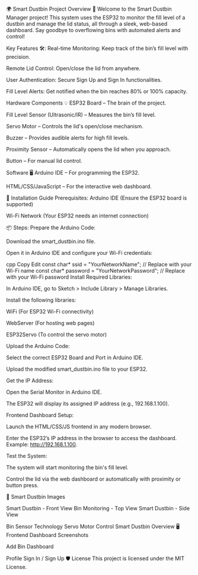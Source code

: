 🌍 Smart Dustbin Project
Overview 🚀
Welcome to the Smart Dustbin Manager project! This system uses the ESP32 to monitor the fill level of a dustbin and manage the lid status, all through a sleek, web-based dashboard. Say goodbye to overflowing bins with automated alerts and control!

Key Features 🛠️:
Real-time Monitoring: Keep track of the bin’s fill level with precision.

Remote Lid Control: Open/close the lid from anywhere.

User Authentication: Secure Sign Up and Sign In functionalities.

Fill Level Alerts: Get notified when the bin reaches 80% or 100% capacity.

Hardware Components 💡
ESP32 Board – The brain of the project.

Fill Level Sensor (Ultrasonic/IR) – Measures the bin’s fill level.

Servo Motor – Controls the lid's open/close mechanism.

Buzzer – Provides audible alerts for high fill levels.

Proximity Sensor – Automatically opens the lid when you approach.

Button – For manual lid control.

Software 🖥️
Arduino IDE – For programming the ESP32.

HTML/CSS/JavaScript – For the interactive web dashboard.

🚀 Installation Guide
Prerequisites:
Arduino IDE (Ensure the ESP32 board is supported)

Wi-Fi Network (Your ESP32 needs an internet connection)

📦 Steps:
Prepare the Arduino Code:

Download the smart_dustbin.ino file.

Open it in Arduino IDE and configure your Wi-Fi credentials:

cpp
Copy
Edit
const char* ssid = "YourNetworkName";  // Replace with your Wi-Fi name
const char* password = "YourNetworkPassword";  // Replace with your Wi-Fi password
Install Required Libraries:

In Arduino IDE, go to Sketch > Include Library > Manage Libraries.

Install the following libraries:

WiFi (For ESP32 Wi-Fi connectivity)

WebServer (For hosting web pages)

ESP32Servo (To control the servo motor)

Upload the Arduino Code:

Select the correct ESP32 Board and Port in Arduino IDE.

Upload the modified smart_dustbin.ino file to your ESP32.

Get the IP Address:

Open the Serial Monitor in Arduino IDE.

The ESP32 will display its assigned IP address (e.g., 192.168.1.100).

Frontend Dashboard Setup:

Launch the HTML/CSS/JS frontend in any modern browser.

Enter the ESP32’s IP address in the browser to access the dashboard. Example: http://192.168.1.100.

Test the System:

The system will start monitoring the bin's fill level.

Control the lid via the web dashboard or automatically with proximity or button press.

📸 Smart Dustbin Images

		
Smart Dustbin - Front View	Bin Monitoring - Top View	Smart Dustbin - Side View
		
Bin Sensor Technology	Servo Motor Control	Smart Dustbin Overview
🖥️ Frontend Dashboard Screenshots

	
Add Bin	Dashboard
	
Profile	Sign In / Sign Up
🛡️ License
This project is licensed under the MIT License.
